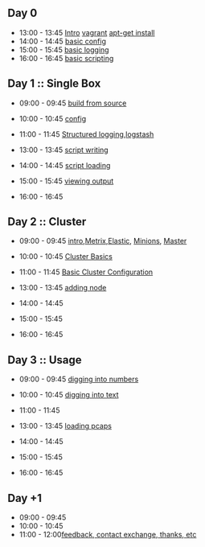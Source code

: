 
## Day 0

 * 13:00 - 13:45 [Intro](/bro/day_intro/README.md) [vagrant](/bro/day_intro/BTIGEK-easybutton-singlehost.sh) [apt-get install](/bro/day_intro/AptGetInstall.md)
 * 14:00 - 14:45 [basic config](/bro/day_intro/BasicConf.md)
 * 15:00 - 15:45 [basic logging](/bro/day_intro/BasicLogging.md)
 * 16:00 - 16:45 [basic scripting](/bro/day_intro/BasicScripting.md)

## Day 1 :: Single Box

 * 09:00 - 09:45 [build from source](/bro/day_1/BuildFromSource.md)
 * 10:00 - 10:45 [config](/bro/day_1/Config.md)
 * 11:00 - 11:45 [Structured logging](/bro/day_1/AdvancedLogging0.md),[logstash](/bro/day_1/AdvancedLoggingLogstash.md)


 * 13:00 - 13:45 [script writing]()
 * 14:00 - 14:45 [script loading]()
 * 15:00 - 15:45 [viewing output]()
 * 16:00 - 16:45


## Day 2 :: Cluster

* 09:00 - 09:45 [intro](/bro/day_2/README.md),[Metrix](/bro/day_2/SetUpMetrics.md),[Elastic](/bro/day_2/SetUpElastic.md), [Minions](/bro/day_2/SetUpMinions.md), [Master](/bro/day_2/SetUpMaster.md)
* 10:00 - 10:45 [Cluster Basics](/bro/day_2/ClusterBasics.md)
* 11:00 - 11:45 [Basic Cluster Configuration](/bro/day_2/ClusterConf.md)


* 13:00 - 13:45 [adding node](/bro/day_2/ClusterAddNode.md)
* 14:00 - 14:45
* 15:00 - 15:45
* 16:00 - 16:45


## Day 3 :: Usage

* 09:00 - 09:45 [digging into numbers]()
* 10:00 - 10:45 [digging into text](/common/Kibana4.md)
* 11:00 - 11:45 []()


* 13:00 - 13:45 [loading pcaps](/bro/day_3/LoadPcaps.md)
* 14:00 - 14:45
* 15:00 - 15:45
* 16:00 - 16:45

## Day +1

* 09:00 - 09:45 []()
* 10:00 - 10:45[]()
* 11:00 - 12:00[feedback, contact exchange, thanks, etc]()
